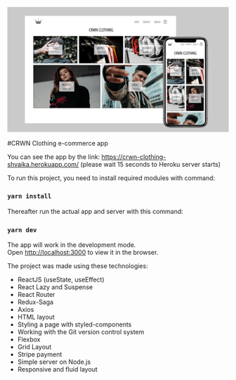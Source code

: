 ![Image alt](https://github.com/AndriiShvaika/crwn-clothing/blob/main/client/src/assets/main-image.png)

#CRWN Clothing e-commerce app

You can see the app by the link: https://crwn-clothing-shvaika.herokuapp.com/ (please wait 15 seconds to Heroku server starts)

To run this project, you need to install required modules with command:

### `yarn install`

Thereafter run the actual app and server with this command:

### `yarn dev`

The app will work in the development mode.\
Open [http://localhost:3000](http://localhost:3000) to view it in the browser.

The project was made using these technologies:

- ReactJS (useState, useEffect)
- React Lazy and Suspense
- React Router
- Redux-Saga
- Axios
- HTML layout
- Styling a page with styled-components
- Working with the Git version control system
- Flexbox
- Grid Layout
- Stripe payment
- Simple server on Node.js
- Responsive and fluid layout
